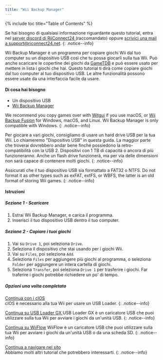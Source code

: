 ```yaml
---
title: "Wii Backup Manager"
---
```


{% include toc title="Table of Contents" %}

Se hai bisogno di qualsiasi informazione riguardante questo tutorial, entra nel [server discord di RiiConnect24 ](https://discord.gg/rc24)(raccomandato) oppure [scrivici una mail a support@riconnect24.net](mailto:support@riiconnect24.net).
{: .notice--info}

Wii Backup Manager è un programma per copiare giochi Wii dal tuo computer su un dispositivo USB così che tu possa giocarli sulla tua Wii. Può anche scaricare le copertine dei giochi da [GameTDB](https://gametdb.com/) e può essere usato per mettere in lista i giochi che hai. Questo tutorial ti dirà come copiare giochi dal tuo computer al tuo dispositivo USB. Le altre funzionalità possono essere usate da una interfaccia facile da usare.
#### Di cosa hai bisogno

* Un dispositivo USB
* [Wii Backup Manager](https://static.wiidatabase.de/Wii-Backup-Manager.zip)


We recommend you copy games over with [Witgui](https://desairem.com/wordpress/category/witgui-download/) if you use macOS, or [Wii Backup Fusion](https://github.com/larsenv/Wii-Backup-Fusion) for Windows, macOS, and Linux. Wii Backup Manager is only compatible with Windows.
{: .notice--info}

Per giocare a vari giochi, consigliamo di usare un hard drive USB per la tua Wii. Lo chiameremo "Dispositivo USB" in questa guida. La maggior parte che troverai dovrebbero andar bene finché possiedono la retro-compatibilità con la USB 2. Dispositivi con 1 TB di capacità o ancora di più funzioneranno. Anche un flash drive funzionerà, ma per via delle dimensioni non sarà capace di contenere molti giochi.
{: .notice--info}

Assicurati che il tuo dispositivo USB sia formattato a FAT32 o NTFS. Do not format it as other types such as exFAT, extFS, or WBFS, the latter is an old format of storing Wii games.
{: .notice--info}

#### Istruzioni

##### Sezione 1 - Scaricare

1. Estrai Wii Backup Manager, e carica il programma.
2. Inserisci il tuo dispositivo USB dentro il tuo computer.

##### Sezione 2 - Copiare i tuoi giochi

1. Vai su `Drive 1`, poi seleziona `Drive`.
2. Seleziona il dispositivo che stai usando per i giochi Wii.
3. Vai su `Files`, poi seleziona `Add`.
4. Seleziona `Files` per aggiungere più giochi al programma, o seleziona `Folder` per aggiungere un intera cartella di giochi.
5. Seleziona `Transfer`, poi seleziona `Drive 1` per trasferire i giochi. Far traferire i giochi potrebbe richiedere un po' di tempo.

##### Opzioni una volta completato

[Continua con i cIOS](cios)<br> cIOS è necessario alla tua Wii per usare un USB Loader.
{: .notice--info}

[ Continua su USB Loader GX ](usbloadergx) USB Loader GX è un caricatore USB che puoi utilizzare sulla tua Wii per avviare i giochi da un'unità USB.
{: .notice--info}

[Continua su WiiFlow](wiiflow) WiiFlow è un caricatore USB che puoi utilizzare sulla tua Wii per avviare i giochi da un'unità USB o da una scheda SD.
{: .notice--info}

[Continua a navigare nel sito](site-navigation)<br> Abbiamo molti altri tutorial che potrebbero interessarti.
{: .notice--info}
